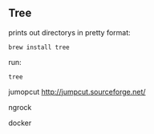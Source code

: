 
Tree
-----
prints out directorys in pretty format:
```
brew install tree
```
run:
```
tree
```

jumopcut
http://jumpcut.sourceforge.net/


ngrock

docker

